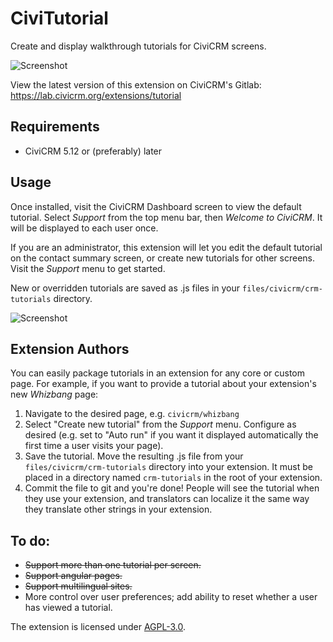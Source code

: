 # CiviTutorial

Create and display walkthrough tutorials for CiviCRM screens.

![Screenshot](/images/view-tour.gif)

View the latest version of this extension on CiviCRM's Gitlab:  
https://lab.civicrm.org/extensions/tutorial

## Requirements

* CiviCRM 5.12 or (preferably) later

## Usage

Once installed, visit the CiviCRM Dashboard screen to view the default tutorial. Select *Support* from the top menu bar, then *Welcome to CiviCRM*. It will be displayed to each user once.

If you are an administrator, this extension will let you edit the default tutorial on the contact summary screen, or create new tutorials for other screens. Visit the *Support* menu to get started.

New or overridden tutorials are saved as .js files in your `files/civicrm/crm-tutorials` directory.

![Screenshot](/images/edit-tour.gif)

## Extension Authors

You can easily package tutorials in an extension for any core or custom page. For example, if you want to provide a tutorial about your extension's new *Whizbang* page:
1. Navigate to the desired page, e.g. `civicrm/whizbang`
2. Select "Create new tutorial" from the *Support* menu. Configure as desired (e.g. set to "Auto run" if you want it displayed automatically the first time a user visits your page).
3. Save the tutorial. Move the resulting .js file from your `files/civicrm/crm-tutorials` directory into your extension. It must be placed in a directory named `crm-tutorials` in the root of your extension.
4. Commit the file to git and you're done! People will see the tutorial when they use your extension, and translators can localize it the same way they translate other strings in your extension.

## To do:

* ~~Support more than one tutorial per screen.~~
* ~~Support angular pages.~~
* ~~Support multilingual sites.~~
* More control over user preferences; add ability to reset whether a user has viewed a tutorial.

The extension is licensed under [AGPL-3.0](LICENSE.txt).
